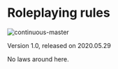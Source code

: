 
# Roleplaying rules

![continuous-master](https://github.com/Major159/rpg_rules/workflows/continuous-master/badge.svg)

Version 1.0, released on 2020.05.29

No laws around here.




